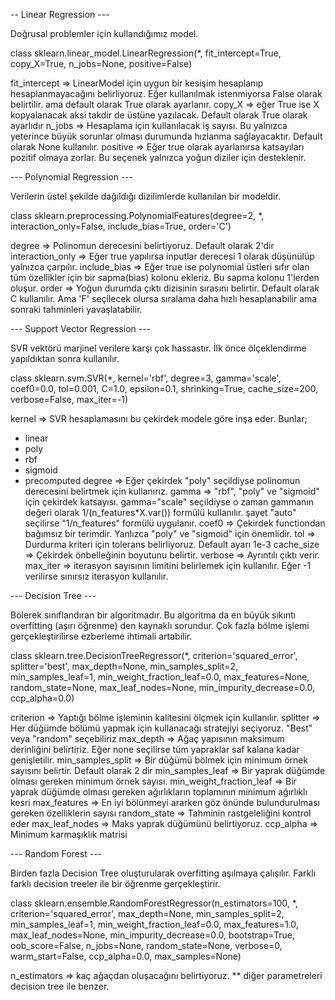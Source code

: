 -- Linear Regression ---

Doğrusal problemler için kullandığımız model.

class sklearn.linear_model.LinearRegression(*, fit_intercept=True, copy_X=True, n_jobs=None, positive=False)

fit_intercept => LinearModel için uygun bir kesişim hesaplanıp hesaplanmayacağını belirliyoruz. Eğer kullanılmak istenmiyorsa False olarak belirtilir.
ama default olarak True olarak ayarlanır.
copy_X => eğer True ise X kopyalanacak aksi takdir de üstüne yazılacak. Default olarak True olarak ayarlıdır
n_jobs => Hesaplama için kullanılacak iş sayısı. Bu yalnızca yeterince büyük sorunlar olması durumunda hızlanma sağlayacaktır. Default olarak None kullanılır.
positive => Eğer true olarak ayarlanırsa katsayıları pozitif olmaya zorlar. Bu seçenek yalnızca yoğun diziler için desteklenir.

--- Polynomial Regression ---

Verilerin üstel şekilde dağıldığı dizilimlerde kullanılan bir modeldir.

class sklearn.preprocessing.PolynomialFeatures(degree=2, *, interaction_only=False, include_bias=True, order='C')

degree => Polinomun derecesini belirtiyoruz. Default olarak 2'dir
interaction_only => Eğer true yapılırsa inputlar derecesi 1 olarak düşünülüp yalnızca çarpılır.
include_bias => Eğer true ise polynomial üstleri sıfır olan tüm özellikler için bir sapma(bias) kolonu ekleriz. Bu sapma kolonu 1'lerden oluşur. 
order => Yoğun durumda çıktı dizisinin sırasını belirtir. Default olarak C kullanılır. Ama 'F' seçilecek olursa sıralama daha hızlı hesaplanabilir ama sonraki tahminleri yavaşlatabilir.

--- Support Vector Regression ---

SVR vektörü marjinel verilere karşı çok hassastır. İlk önce ölçeklendirme yapıldıktan sonra kullanılır.

class sklearn.svm.SVR(*, kernel='rbf', degree=3, gamma='scale', coef0=0.0, tol=0.001, C=1.0, epsilon=0.1, shrinking=True, cache_size=200, verbose=False, max_iter=-1)

kernel => SVR hesaplamasını bu çekirdek modele göre inşa eder. Bunlar;
- linear 
- poly
- rbf
- sigmoid
- precomputed
degree => Eğer çekirdek "poly" seçildiyse polinomun derecesini belirtmek için kullanırız.
gamma => "rbf", "poly" ve "sigmoid" için çekirdek katsayısı. gamma="scale" seçildiyse o zaman gammanın değeri olarak 1/(n_features*X.var()) formülü kullanılır.
şayet "auto" seçilirse "1/n_features" formülü uygulanır. 
coef0 => Çekirdek functiondan bağımsız bir terimdir. Yanlızca "poly" ve "sigmoid" için önemlidir.
tol => Durdurma kriteri için tolerans belirliyoruz. Default ayarı 1e-3
cache_size => Çekirdek önbelleğinin boyutunu belirtir.
verbose => Ayrıntılı çıktı verir.
max_iter => iterasyon sayısının limitini belirlemek için kullanılır. Eğer -1 verilirse sınırsız iterasyon kullanılır.

--- Decision Tree ---

Bölerek sınıflandıran bir algoritmadır. Bu algoritma da en büyük sıkıntı overfitting (aşırı öğrenme) den kaynaklı sorundur. Çok fazla bölme işlemi gerçekleştirilirse ezberleme ihtimali artabilir.

class sklearn.tree.DecisionTreeRegressor(*, criterion='squared_error', splitter='best', max_depth=None, min_samples_split=2, min_samples_leaf=1, min_weight_fraction_leaf=0.0, max_features=None, random_state=None, max_leaf_nodes=None, min_impurity_decrease=0.0, ccp_alpha=0.0)

criterion => Yaptığı bölme işleminin kalitesini ölçmek için kullanılır.
splitter => Her düğümde bölümü yapmak için kullanacağı stratejiyi seçiyoruz. "Best" veya "random" seçebiliriz
max_depth => Ağaç yapısının maksimum derinliğini belirtiriz. Eğer none seçilirse tüm yapraklar saf kalana kadar genişletilir.
min_samples_split => Bir düğümü bölmek için minimum örnek sayısını belirtir. Default olarak 2 dir
min_samples_leaf => Bir yaprak düğümde olması gereken minimum örnek sayısı.
min_weight_fraction_leaf => Bir yaprak düğümde olması gereken ağırlıkların toplamının minimum ağırlıklı kesri
max_features => En iyi bölünmeyi ararken göz önünde bulundurulması gereken özelliklerin sayısı
random_state => Tahminin rastgeleliğini kontrol eder
max_leaf_nodes => Maks yaprak düğümünü belirtiyoruz. 
ccp_alpha => Minimum karmaşıklık matrisi

--- Random Forest ---

Birden fazla Decision Tree oluşturularak overfitting aşılmaya çalışılır. Farklı farklı decision treeler ile bir öğrenme gerçekleştirir.

class sklearn.ensemble.RandomForestRegressor(n_estimators=100, *, criterion='squared_error', max_depth=None, min_samples_split=2, min_samples_leaf=1, min_weight_fraction_leaf=0.0, max_features=1.0, max_leaf_nodes=None, min_impurity_decrease=0.0, bootstrap=True, oob_score=False, n_jobs=None, random_state=None, verbose=0, warm_start=False, ccp_alpha=0.0, max_samples=None)

n_estimators => kaç ağaçdan oluşacağını belirtiyoruz.
** diğer parametreleri decision tree ile benzer.




